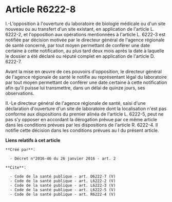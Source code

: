 # Article R6222-8

I.-L'opposition à l'ouverture du laboratoire de biologie médicale ou d'un site nouveau ou au transfert d'un site existant, en
application de l'article L. 6222-2, et l'opposition aux opérations mentionnées à l'article L. 6222-3 est notifiée par
décision motivée par le directeur général de l'agence régionale de santé concerné, par tout moyen permettant de conférer une
date certaine à cette notification, au plus tard deux mois après la date à laquelle le dossier a été déclaré ou réputé
complet en application de l'article D. 6222-7. 

Avant la mise en œuvre de ces pouvoirs d'opposition, le directeur général de l'agence régionale de santé le notifie au
représentant légal du laboratoire par tout moyen permettant de conférer une date certaine à cette notification afin qu'il
puisse lui transmettre, dans un délai de quinze jours, ses observations. 

II.-Le directeur général de l'agence régionale de santé, saisi d'une déclaration d'ouverture d'un site de laboratoire dont la
localisation n'est pas conforme aux dispositions du premier alinéa de l'article L. 6222-5, peut ne pas s'y opposer en
accordant la dérogation prévue par ce même article dans les conditions prévues par les dispositions de l'article R. 6222-4.
Il notifie cette décision dans les conditions prévues au I du présent article.

**Liens relatifs à cet article**

	**Créé par**:

	  - Décret n°2016-46 du 26 janvier 2016 - art. 2

	**Cite**:

	  - Code de la santé publique - art. D6222-7 (V)
	  - Code de la santé publique - art. L6222-2 (V)
	  - Code de la santé publique - art. L6222-3 (V)
	  - Code de la santé publique - art. L6222-5 (V)
	  - Code de la santé publique - art. R6222-4 (V)
